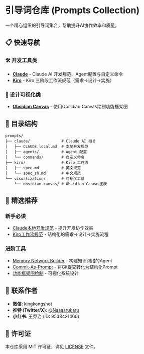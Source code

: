 # 引导词仓库 (Prompts Collection)

一个精心组织的引导词集合，帮助提升AI协作效率和质量。

## 📋 快速导航

### 🛠️ 开发工具类
- **[Claude](./prompts/claude/)** - Claude AI 开发规范、Agent配置与自定义命令
- **[Kiro](./prompts/kiro/)** - Kiro 三阶段工作流规范（需求→设计→实施）

### 🎨 设计可视化类  
- **[Obsidian Canvas](./prompts/visualization/obsidian-canvas/)** - 使用Obsidian Canvas绘制功能框架图

## 📂 目录结构

```
prompts/
├── claude/              # Claude AI 相关
│   ├── CLAUDE.local.md  # 本地开发规范
│   ├── agents/          # Agent 配置
│   └── commands/        # 自定义命令
├── kiro/                # Kiro 工作流
│   ├── spec.md          # 英文规范
│   └── spec_zh.md       # 中文规范
└── visualization/       # 可视化工具
    └── obsidian-canvas/ # Obsidian Canvas图表
```

## 🌟 精选推荐

### 新手必读
- [Claude本地开发规范](./prompts/claude/CLAUDE.local.md) - 提升开发协作效率
- [Kiro工作流规范](./prompts/kiro/spec_zh.md) - 结构化的需求→设计→实施流程

### 进阶工具
- [Memory Network Builder](./prompts/claude/agents/memory-network-builder.md) - 构建知识网络的Agent
- [Commit-As-Prompt](./prompts/claude/commands/commit-as-prompt.md) - 将Git提交转化为结构化Prompt
- [功能框架图绘制](./prompts/visualization/obsidian-canvas/使用%20Obsidian%20Canvas%20绘制功能框架图.md) - 可视化系统设计

## 👤 联系作者

- **微信**: kingkongshot
- **推特 (Twitter/X)**: [@Naaaarukaru](https://x.com/Naaaarukaru)
- **小红书**: 王乔治 (ID: 9538421460)


## 📄 许可证

本仓库采用 MIT 许可证，详见 [LICENSE](./LICENSE) 文件。